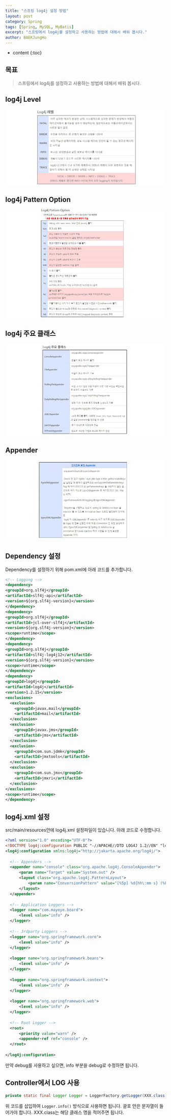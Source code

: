 ```yaml
---
title: "스프링 log4j 설정 방법"
layout: post
category: Spring
tags: [Spring, MySQL, MyBatis]
excerpt: "스프링에서 log4j를 설정하고 사용하는 방법에 대해서 배워 봅시다."
author: BAEKJungHo
---
```


* content
{:toc}

## 목표

  > 스프링에서 log4j를 설정하고 사용하는 방법에 대해서 배워 봅시다.

## log4j Level

  ![a1](/images/posts/201907/a1.jpg)

## log4j Pattern Option

  ![a5](/images/posts/201907/a5.jpg)

## log4j 주요 클래스

  ![a3](/images/posts/201907/a3.jpg)

## Appender

  ![a4](/images/posts/201907/a4.jpg)

## Dependency 설정

  Dependency를 설정하기 위해 pom.xml에 아래 코드를 추가합니다.

  ```xml
  <!-- Logging -->
<dependency>
  <groupId>org.slf4j</groupId>
  <artifactId>slf4j-api</artifactId>
  <version>${org.slf4j-version}</version>
</dependency>
<dependency>
  <groupId>org.slf4j</groupId>
  <artifactId>jcl-over-slf4j</artifactId>
  <version>${org.slf4j-version}</version>
  <scope>runtime</scope>
</dependency>
<dependency>
  <groupId>org.slf4j</groupId>
  <artifactId>slf4j-log4j12</artifactId>
  <version>${org.slf4j-version}</version>
  <scope>runtime</scope>
</dependency>
<dependency>
  <groupId>log4j</groupId>
  <artifactId>log4j</artifactId>
  <version>1.2.15</version>
  <exclusions>
    <exclusion>
      <groupId>javax.mail</groupId>
      <artifactId>mail</artifactId>
    </exclusion>
    <exclusion>
      <groupId>javax.jms</groupId>
      <artifactId>jms</artifactId>
    </exclusion>
    <exclusion>
      <groupId>com.sun.jdmk</groupId>
      <artifactId>jmxtools</artifactId>
    </exclusion>
    <exclusion>
      <groupId>com.sun.jmx</groupId>
      <artifactId>jmxri</artifactId>
    </exclusion>
  </exclusions>
  <scope>runtime</scope>
</dependency>
  ```

## log4j.xml 설정

  src/main/resources안에 log4j.xml 설정파일이 있습니다. 아래 코드로 수정합니다.

  ```xml
  <?xml version="1.0" encoding="UTF-8"?>
<!DOCTYPE log4j:configuration PUBLIC "-//APACHE//DTD LOG4J 1.2//EN" "log4j.dtd">
<log4j:configuration xmlns:log4j="http://jakarta.apache.org/log4j/">

	<!-- Appenders -->
	<appender name="console" class="org.apache.log4j.ConsoleAppender">
		<param name="Target" value="System.out" />
		<layout class="org.apache.log4j.PatternLayout">
			<param name="ConversionPattern" value="[%5p] %d{hh\:mm s} (%F\:%L) %c{1}.%M \: %m%n" />
		</layout>
	</appender>

	<!-- Application Loggers -->
	<logger name="com.mayeye.board">
		<level value="info" />
	</logger>

	<!-- 3rdparty Loggers -->
	<logger name="org.springframework.core">
		<level value="info" />
	</logger>

	<logger name="org.springframework.beans">
		<level value="info" />
	</logger>

	<logger name="org.springframework.context">
		<level value="info" />
	</logger>

	<logger name="org.springframework.web">
		<level value="info" />
	</logger>

	<!-- Root Logger -->
	<root>
		<priority value="warn" />
		<appender-ref ref="console" />
	</root>

</log4j:configuration>
  ```

  만약 debug를 사용하고 싶으면, info 부분을 debug로 수정하면 됩니다.

## Controller에서 LOG 사용

  ```java
  private static final Logger Logger = LoggerFactory.getLogger(XXX.class);
  ```

  위 코드를 삽입하여 `Logger.info()` 방식으로 사용하면 됩니다. 괄호 안은 문자열이 들어가야 합니다.
  XXX.class는 해당 클래스 명을 적어주면 됩니다.
